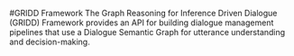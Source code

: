 #GRIDD Framework
The Graph Reasoning for Inference Driven Dialogue (GRIDD) Framework provides an API for building dialogue management pipelines that use a Dialogue Semantic Graph for utterance understanding and decision-making.



